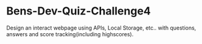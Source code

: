 # Bens-Dev-Quiz-Challenge4
Design an interact webpage using APIs, Local Storage, etc.. with questions, answers and score tracking(including highscores).
